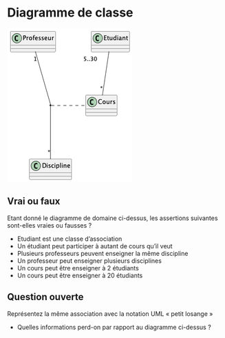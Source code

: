 # Diagramme de classe

![Classes](uml/classes.png)

## Vrai ou faux

Etant donné le diagramme de domaine ci-dessus, les assertions suivantes sont-elles vraies ou fausses ? 
- Etudiant est une classe d’association
- Un étudiant peut participer à autant de cours qu’il veut
- Plusieurs professeurs peuvent enseigner la même discipline
- Un professeur peut enseigner plusieurs disciplines
- Un cours peut être enseigner à 2 étudiants
- Un cours peut être enseigner à 20 étudiants 

## Question ouverte

Représentez la même association avec la notation UML « petit losange » 

- Quelles informations perd-on par rapport au diagramme ci-dessus ? 